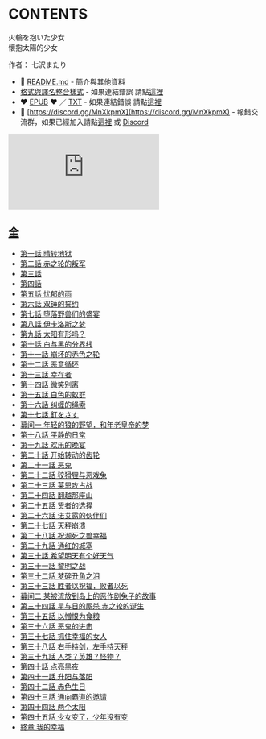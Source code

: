 # CONTENTS

火輪を抱いた少女  
懷抱太陽的少女  

作者： 七沢またり  



- :closed_book: [README.md](README.md) - 簡介與其他資料
- [格式與譯名整合樣式](https://github.com/bluelovers/node-novel/blob/master/lib/locales/%E7%81%AB%E8%BC%AA%E3%82%92%E6%8A%B1%E3%81%84%E3%81%9F%E5%B0%91%E5%A5%B3.ts) - 如果連結錯誤 請點[這裡](https://github.com/bluelovers/node-novel/blob/master/lib/locales/)
-  :heart: [EPUB](https://gitlab.com/demonovel/epub-txt/blob/master/user/%E7%81%AB%E8%BC%AA%E3%82%92%E6%8A%B1%E3%81%84%E3%81%9F%E5%B0%91%E5%A5%B3.epub) :heart:  ／ [TXT](https://gitlab.com/demonovel/epub-txt/blob/master/user/out/%E7%81%AB%E8%BC%AA%E3%82%92%E6%8A%B1%E3%81%84%E3%81%9F%E5%B0%91%E5%A5%B3.out.txt) - 如果連結錯誤 請點[這裡](https://gitlab.com/demonovel/epub-txt/blob/master/user/)
- :mega: [https://discord.gg/MnXkpmX](https://discord.gg/MnXkpmX) - 報錯交流群，如果已經加入請點[這裡](https://discordapp.com/channels/467794087769014273/467794088285175809) 或 [Discord](https://discordapp.com/channels/@me)


![導航目錄](https://chart.apis.google.com/chart?cht=qr&chs=150x150&chl=https://gitlab.com/novel-group/txt-source/blob/master/user/火輪を抱いた少女/導航目錄.md "導航目錄")




## [全](%E5%85%A8)

- [第一話  晴转地狱](%E5%85%A8/00010_%E7%AC%AC%E4%B8%80%E8%A9%B1%20%20%E6%99%B4%E8%BD%AC%E5%9C%B0%E7%8B%B1.txt)
- [第二話 赤之轮的叛军](%E5%85%A8/00020_%E7%AC%AC%E4%BA%8C%E8%A9%B1%20%E8%B5%A4%E4%B9%8B%E8%BD%AE%E7%9A%84%E5%8F%9B%E5%86%9B.txt)
- [第三話](%E5%85%A8/00030_%E7%AC%AC%E4%B8%89%E8%A9%B1.txt)
- [第四話](%E5%85%A8/00040_%E7%AC%AC%E5%9B%9B%E8%A9%B1.txt)
- [第五話  忧郁的雨](%E5%85%A8/00050_%E7%AC%AC%E4%BA%94%E8%A9%B1%20%20%E5%BF%A7%E9%83%81%E7%9A%84%E9%9B%A8.txt)
- [第六話  双锤的誓约](%E5%85%A8/00060_%E7%AC%AC%E5%85%AD%E8%A9%B1%20%20%E5%8F%8C%E9%94%A4%E7%9A%84%E8%AA%93%E7%BA%A6.txt)
- [第七話  堕落野兽们的盛宴](%E5%85%A8/00070_%E7%AC%AC%E4%B8%83%E8%A9%B1%20%20%E5%A0%95%E8%90%BD%E9%87%8E%E5%85%BD%E4%BB%AC%E7%9A%84%E7%9B%9B%E5%AE%B4.txt)
- [第八話  伊卡洛斯之梦](%E5%85%A8/00080_%E7%AC%AC%E5%85%AB%E8%A9%B1%20%20%E4%BC%8A%E5%8D%A1%E6%B4%9B%E6%96%AF%E4%B9%8B%E6%A2%A6.txt)
- [第九話  太阳有形吗？](%E5%85%A8/00090_%E7%AC%AC%E4%B9%9D%E8%A9%B1%20%20%E5%A4%AA%E9%98%B3%E6%9C%89%E5%BD%A2%E5%90%97%EF%BC%9F.txt)
- [第十話  白与黑的分界线](%E5%85%A8/00100_%E7%AC%AC%E5%8D%81%E8%A9%B1%20%20%E7%99%BD%E4%B8%8E%E9%BB%91%E7%9A%84%E5%88%86%E7%95%8C%E7%BA%BF.txt)
- [第十一話  崩坏的赤色之轮](%E5%85%A8/00110_%E7%AC%AC%E5%8D%81%E4%B8%80%E8%A9%B1%20%20%E5%B4%A9%E5%9D%8F%E7%9A%84%E8%B5%A4%E8%89%B2%E4%B9%8B%E8%BD%AE.txt)
- [第十二話  恶意循环](%E5%85%A8/00120_%E7%AC%AC%E5%8D%81%E4%BA%8C%E8%A9%B1%20%20%E6%81%B6%E6%84%8F%E5%BE%AA%E7%8E%AF.txt)
- [第十三話  幸存者](%E5%85%A8/00130_%E7%AC%AC%E5%8D%81%E4%B8%89%E8%A9%B1%20%20%E5%B9%B8%E5%AD%98%E8%80%85.txt)
- [第十四話  微笑别离](%E5%85%A8/00140_%E7%AC%AC%E5%8D%81%E5%9B%9B%E8%A9%B1%20%20%E5%BE%AE%E7%AC%91%E5%88%AB%E7%A6%BB.txt)
- [第十五話  白色的蚁群](%E5%85%A8/00150_%E7%AC%AC%E5%8D%81%E4%BA%94%E8%A9%B1%20%20%E7%99%BD%E8%89%B2%E7%9A%84%E8%9A%81%E7%BE%A4.txt)
- [第十六話  纠缠的绳索](%E5%85%A8/00160_%E7%AC%AC%E5%8D%81%E5%85%AD%E8%A9%B1%20%20%E7%BA%A0%E7%BC%A0%E7%9A%84%E7%BB%B3%E7%B4%A2.txt)
- [第十七話  釘をさす](%E5%85%A8/00170_%E7%AC%AC%E5%8D%81%E4%B8%83%E8%A9%B1%20%20%E9%87%98%E3%82%92%E3%81%95%E3%81%99.txt)
- [幕间一  年轻的狼的野望，和年老皇帝的梦](%E5%85%A8/00180_%E5%B9%95%E9%97%B4%E4%B8%80%20%20%E5%B9%B4%E8%BD%BB%E7%9A%84%E7%8B%BC%E7%9A%84%E9%87%8E%E6%9C%9B%EF%BC%8C%E5%92%8C%E5%B9%B4%E8%80%81%E7%9A%87%E5%B8%9D%E7%9A%84%E6%A2%A6.txt)
- [第十八話  平静的日常](%E5%85%A8/00190_%E7%AC%AC%E5%8D%81%E5%85%AB%E8%A9%B1%20%20%E5%B9%B3%E9%9D%99%E7%9A%84%E6%97%A5%E5%B8%B8.txt)
- [第十九話  欢乐的晚宴](%E5%85%A8/00200_%E7%AC%AC%E5%8D%81%E4%B9%9D%E8%A9%B1%20%20%E6%AC%A2%E4%B9%90%E7%9A%84%E6%99%9A%E5%AE%B4.txt)
- [第二十話  开始转动的齿轮](%E5%85%A8/00210_%E7%AC%AC%E4%BA%8C%E5%8D%81%E8%A9%B1%20%20%E5%BC%80%E5%A7%8B%E8%BD%AC%E5%8A%A8%E7%9A%84%E9%BD%BF%E8%BD%AE.txt)
- [第二十一話  恶鬼](%E5%85%A8/00220_%E7%AC%AC%E4%BA%8C%E5%8D%81%E4%B8%80%E8%A9%B1%20%20%E6%81%B6%E9%AC%BC.txt)
- [第二十二話  狡猾狸与恶戏兔](%E5%85%A8/00230_%E7%AC%AC%E4%BA%8C%E5%8D%81%E4%BA%8C%E8%A9%B1%20%20%E7%8B%A1%E7%8C%BE%E7%8B%B8%E4%B8%8E%E6%81%B6%E6%88%8F%E5%85%94.txt)
- [第二十三話  莱恩攻占战](%E5%85%A8/00240_%E7%AC%AC%E4%BA%8C%E5%8D%81%E4%B8%89%E8%A9%B1%20%20%E8%8E%B1%E6%81%A9%E6%94%BB%E5%8D%A0%E6%88%98.txt)
- [第二十四話  翻越那座山](%E5%85%A8/00250_%E7%AC%AC%E4%BA%8C%E5%8D%81%E5%9B%9B%E8%A9%B1%20%20%E7%BF%BB%E8%B6%8A%E9%82%A3%E5%BA%A7%E5%B1%B1.txt)
- [第二十五話  贤者的选择](%E5%85%A8/00260_%E7%AC%AC%E4%BA%8C%E5%8D%81%E4%BA%94%E8%A9%B1%20%20%E8%B4%A4%E8%80%85%E7%9A%84%E9%80%89%E6%8B%A9.txt)
- [第二十六話  诺艾露的伙伴们](%E5%85%A8/00270_%E7%AC%AC%E4%BA%8C%E5%8D%81%E5%85%AD%E8%A9%B1%20%20%E8%AF%BA%E8%89%BE%E9%9C%B2%E7%9A%84%E4%BC%99%E4%BC%B4%E4%BB%AC.txt)
- [第二十七話 天秤崩溃](%E5%85%A8/00280_%E7%AC%AC%E4%BA%8C%E5%8D%81%E4%B8%83%E8%A9%B1%20%E5%A4%A9%E7%A7%A4%E5%B4%A9%E6%BA%83.txt)
- [第二十八話 祝濒死之兽幸福](%E5%85%A8/00290_%E7%AC%AC%E4%BA%8C%E5%8D%81%E5%85%AB%E8%A9%B1%20%E7%A5%9D%E6%BF%92%E6%AD%BB%E4%B9%8B%E5%85%BD%E5%B9%B8%E7%A6%8F.txt)
- [第二十九話 通红的城塞](%E5%85%A8/00300_%E7%AC%AC%E4%BA%8C%E5%8D%81%E4%B9%9D%E8%A9%B1%20%E9%80%9A%E7%BA%A2%E7%9A%84%E5%9F%8E%E5%A1%9E.txt)
- [第三十話 希望明天有个好天气](%E5%85%A8/00310_%E7%AC%AC%E4%B8%89%E5%8D%81%E8%A9%B1%20%E5%B8%8C%E6%9C%9B%E6%98%8E%E5%A4%A9%E6%9C%89%E4%B8%AA%E5%A5%BD%E5%A4%A9%E6%B0%94.txt)
- [第三十一話 黎明之战](%E5%85%A8/00320_%E7%AC%AC%E4%B8%89%E5%8D%81%E4%B8%80%E8%A9%B1%20%E9%BB%8E%E6%98%8E%E4%B9%8B%E6%88%98.txt)
- [第三十二話 梦碎丑角之泪](%E5%85%A8/00340_%E7%AC%AC%E4%B8%89%E5%8D%81%E4%BA%8C%E8%A9%B1%20%E6%A2%A6%E7%A2%8E%E4%B8%91%E8%A7%92%E4%B9%8B%E6%B3%AA.txt)
- [第三十三話 胜者以祝福，败者以死](%E5%85%A8/00350_%E7%AC%AC%E4%B8%89%E5%8D%81%E4%B8%89%E8%A9%B1%20%E8%83%9C%E8%80%85%E4%BB%A5%E7%A5%9D%E7%A6%8F%EF%BC%8C%E8%B4%A5%E8%80%85%E4%BB%A5%E6%AD%BB.txt)
- [幕间二  某被流放到岛上的恶作剧兔子的故事](%E5%85%A8/00360_%E5%B9%95%E9%97%B4%E4%BA%8C%20%20%E6%9F%90%E8%A2%AB%E6%B5%81%E6%94%BE%E5%88%B0%E5%B2%9B%E4%B8%8A%E7%9A%84%E6%81%B6%E4%BD%9C%E5%89%A7%E5%85%94%E5%AD%90%E7%9A%84%E6%95%85%E4%BA%8B.txt)
- [第三十四話 星与日的厮杀 赤之轮的诞生](%E5%85%A8/00370_%E7%AC%AC%E4%B8%89%E5%8D%81%E5%9B%9B%E8%A9%B1%20%E6%98%9F%E4%B8%8E%E6%97%A5%E7%9A%84%E5%8E%AE%E6%9D%80%20%E8%B5%A4%E4%B9%8B%E8%BD%AE%E7%9A%84%E8%AF%9E%E7%94%9F.txt)
- [第三十五話 以憎恨为食粮](%E5%85%A8/00380_%E7%AC%AC%E4%B8%89%E5%8D%81%E4%BA%94%E8%A9%B1%20%E4%BB%A5%E6%86%8E%E6%81%A8%E4%B8%BA%E9%A3%9F%E7%B2%AE.txt)
- [第三十六話 恶鬼的进击](%E5%85%A8/00390_%E7%AC%AC%E4%B8%89%E5%8D%81%E5%85%AD%E8%A9%B1%20%E6%81%B6%E9%AC%BC%E7%9A%84%E8%BF%9B%E5%87%BB.txt)
- [第三十七話 抓住幸福的女人](%E5%85%A8/00400_%E7%AC%AC%E4%B8%89%E5%8D%81%E4%B8%83%E8%A9%B1%20%E6%8A%93%E4%BD%8F%E5%B9%B8%E7%A6%8F%E7%9A%84%E5%A5%B3%E4%BA%BA.txt)
- [第三十八話 右手持剑，左手持天秤](%E5%85%A8/00410_%E7%AC%AC%E4%B8%89%E5%8D%81%E5%85%AB%E8%A9%B1%20%E5%8F%B3%E6%89%8B%E6%8C%81%E5%89%91%EF%BC%8C%E5%B7%A6%E6%89%8B%E6%8C%81%E5%A4%A9%E7%A7%A4.txt)
- [第三十九話 人类？英雄？怪物？](%E5%85%A8/00420_%E7%AC%AC%E4%B8%89%E5%8D%81%E4%B9%9D%E8%A9%B1%20%E4%BA%BA%E7%B1%BB%EF%BC%9F%E8%8B%B1%E9%9B%84%EF%BC%9F%E6%80%AA%E7%89%A9%EF%BC%9F.txt)
- [第四十話 点亮黑夜](%E5%85%A8/00430_%E7%AC%AC%E5%9B%9B%E5%8D%81%E8%A9%B1%20%E7%82%B9%E4%BA%AE%E9%BB%91%E5%A4%9C.txt)
- [第四十一話 升阳与落阳](%E5%85%A8/00440_%E7%AC%AC%E5%9B%9B%E5%8D%81%E4%B8%80%E8%A9%B1%20%E5%8D%87%E9%98%B3%E4%B8%8E%E8%90%BD%E9%98%B3.txt)
- [第四十二話 赤色生日](%E5%85%A8/00450_%E7%AC%AC%E5%9B%9B%E5%8D%81%E4%BA%8C%E8%A9%B1%20%E8%B5%A4%E8%89%B2%E7%94%9F%E6%97%A5.txt)
- [第四十三話 通向霸道的邀请](%E5%85%A8/00460_%E7%AC%AC%E5%9B%9B%E5%8D%81%E4%B8%89%E8%A9%B1%20%E9%80%9A%E5%90%91%E9%9C%B8%E9%81%93%E7%9A%84%E9%82%80%E8%AF%B7.txt)
- [第四十四話 两个太阳](%E5%85%A8/00470_%E7%AC%AC%E5%9B%9B%E5%8D%81%E5%9B%9B%E8%A9%B1%20%E4%B8%A4%E4%B8%AA%E5%A4%AA%E9%98%B3.txt)
- [第四十五話 少女变了，少年没有变](%E5%85%A8/00480_%E7%AC%AC%E5%9B%9B%E5%8D%81%E4%BA%94%E8%A9%B1%20%E5%B0%91%E5%A5%B3%E5%8F%98%E4%BA%86%EF%BC%8C%E5%B0%91%E5%B9%B4%E6%B2%A1%E6%9C%89%E5%8F%98.txt)
- [終章 我的幸福](%E5%85%A8/00485_%E7%B5%82%E7%AB%A0%20%E6%88%91%E7%9A%84%E5%B9%B8%E7%A6%8F.txt)

